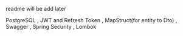 readme will be add later 


PostgreSQL , JWT and Refresh Token , MapStruct(for entity to Dto) , Swagger , Spring Security , Lombok 
